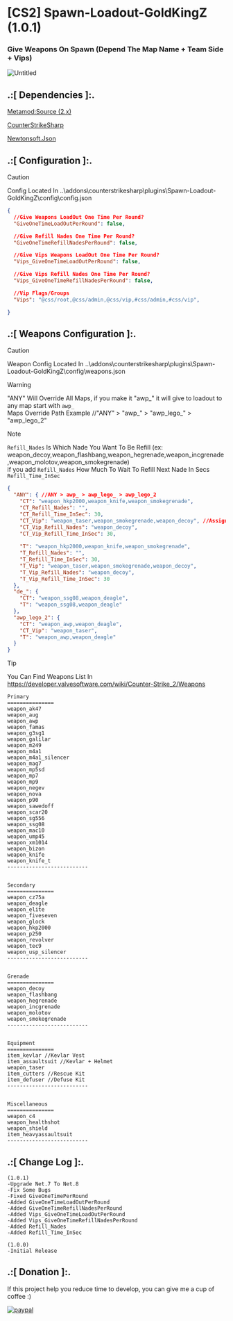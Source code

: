 # [CS2] Spawn-Loadout-GoldKingZ (1.0.1)

### Give Weapons On Spawn (Depend The Map Name + Team Side + Vips)

![Untitled](https://github.com/oqyh/cs2-Spawn-Loadout-GoldKingZ/assets/48490385/21912d61-9127-42ed-bee7-0bdf17929769)


## .:[ Dependencies ]:.
[Metamod:Source (2.x)](https://www.sourcemm.net/downloads.php/?branch=master)

[CounterStrikeSharp](https://github.com/roflmuffin/CounterStrikeSharp/releases)

[Newtonsoft.Json](https://www.nuget.org/packages/Newtonsoft.Json)


## .:[ Configuration ]:.

> [!CAUTION]
> Config Located In ..\addons\counterstrikesharp\plugins\Spawn-Loadout-GoldKingZ\config\config.json                                           
>

```json
{
  //Give Weapons LoadOut One Time Per Round?
  "GiveOneTimeLoadOutPerRound": false,

  //Give Refill Nades One Time Per Round?
  "GiveOneTimeRefillNadesPerRound": false,

  //Give Vips Weapons LoadOut One Time Per Round?
  "Vips_GiveOneTimeLoadOutPerRound": false,

  //Give Vips Refill Nades One Time Per Round?
  "Vips_GiveOneTimeRefillNadesPerRound": false,

  //Vip Flags/Groups
  "Vips": "@css/root,@css/admin,@css/vip,#css/admin,#css/vip",

}
```

## .:[ Weapons Configuration ]:.

> [!CAUTION]
> Weapon Config Located In ..\addons\counterstrikesharp\plugins\Spawn-Loadout-GoldKingZ\config\weapons.json                                         

> [!WARNING]
> "ANY" Will Override All Maps, if you make it "awp_" it will give to loadout to any map start with `awp_ `                                          
> Maps Override Path Example //"ANY" > "awp_" > "awp_lego_" > "awp_lego_2"

> [!NOTE]
> `Refill_Nades` Is Which Nade You Want To Be Refill (ex: weapon_decoy,weapon_flashbang,weapon_hegrenade,weapon_incgrenade,weapon_molotov,weapon_smokegrenade)                                          
> if you add `Refill_Nades` How Much To Wait To Refill Next Nade In Secs `Refill_Time_InSec`  

```json
{
  "ANY": { //ANY > awp_ > awp_lego_ > awp_lego_2
    "CT": "weapon_hkp2000,weapon_knife,weapon_smokegrenade",
    "CT_Refill_Nades": "",
    "CT_Refill_Time_InSec": 30,
    "CT_Vip": "weapon_taser,weapon_smokegrenade,weapon_decoy", //Assign In config.json "Vips"
    "CT_Vip_Refill_Nades": "weapon_decoy",
    "CT_Vip_Refill_Time_InSec": 30,
	
    "T": "weapon_hkp2000,weapon_knife,weapon_smokegrenade",
    "T_Refill_Nades": "",
    "T_Refill_Time_InSec": 30,
    "T_Vip": "weapon_taser,weapon_smokegrenade,weapon_decoy",
    "T_Vip_Refill_Nades": "weapon_decoy",
    "T_Vip_Refill_Time_InSec": 30
  },
  "de_": {
    "CT": "weapon_ssg08,weapon_deagle",
    "T": "weapon_ssg08,weapon_deagle"
  },
  "awp_lego_2": {
    "CT": "weapon_awp,weapon_deagle",
    "CT_Vip": "weapon_taser",
    "T": "weapon_awp,weapon_deagle"
  }
}
```

> [!TIP]
> You Can Find Weapons List In https://developer.valvesoftware.com/wiki/Counter-Strike_2/Weapons                                        
>

```
Primary
===============
weapon_ak47
weapon_aug
weapon_awp
weapon_famas
weapon_g3sg1
weapon_galilar
weapon_m249
weapon_m4a1
weapon_m4a1_silencer
weapon_mag7
weapon_mp5sd
weapon_mp7
weapon_mp9
weapon_negev
weapon_nova
weapon_p90
weapon_sawedoff
weapon_scar20
weapon_sg556
weapon_ssg08
weapon_mac10
weapon_ump45
weapon_xm1014
weapon_bizon
weapon_knife
weapon_knife_t
--------------------------


Secondary
=============== 
weapon_cz75a
weapon_deagle
weapon_elite
weapon_fiveseven
weapon_glock
weapon_hkp2000
weapon_p250
weapon_revolver
weapon_tec9
weapon_usp_silencer
--------------------------


Grenade
===============
weapon_decoy
weapon_flashbang
weapon_hegrenade
weapon_incgrenade
weapon_molotov
weapon_smokegrenade
--------------------------


Equipment
===============
item_kevlar //Kevlar Vest
item_assaultsuit //Kevlar + Helmet
weapon_taser
item_cutters //Rescue Kit
item_defuser //Defuse Kit
--------------------------


Miscellaneous
===============
weapon_c4
weapon_healthshot
weapon_shield
item_heavyassaultsuit
--------------------------
```

## .:[ Change Log ]:.
```
(1.0.1)
-Upgrade Net.7 To Net.8
-Fix Some Bugs 
-Fixed GiveOneTimePerRound
-Added GiveOneTimeLoadOutPerRound
-Added GiveOneTimeRefillNadesPerRound
-Added Vips_GiveOneTimeLoadOutPerRound
-Added Vips_GiveOneTimeRefillNadesPerRound
-Added Refill_Nades
-Added Refill_Time_InSec

(1.0.0)
-Initial Release
```

## .:[ Donation ]:.

If this project help you reduce time to develop, you can give me a cup of coffee :)

[![paypal](https://www.paypalobjects.com/en_US/i/btn/btn_donateCC_LG.gif)](https://paypal.me/oQYh)
